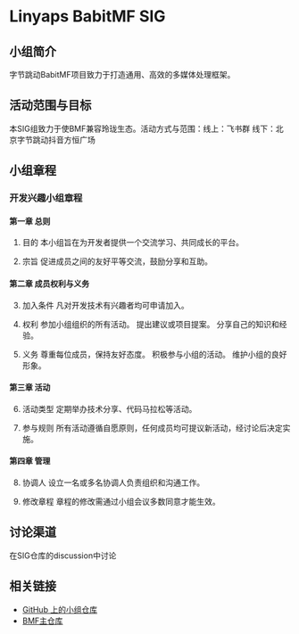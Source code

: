 # Linyaps BabitMF SIG

## 小组简介

字节跳动BabitMF项目致力于打造通用、高效的多媒体处理框架。

## 活动范围与目标

本SIG组致力于使BMF兼容玲珑生态。活动方式与范围：线上：飞书群 线下：北京字节跳动抖音方恒广场

## 小组章程

### 开发兴趣小组章程
#### 第一章 总则
1. 目的
本小组旨在为开发者提供一个交流学习、共同成长的平台。

2. 宗旨
促进成员之间的友好平等交流，鼓励分享和互助。

#### 第二章 成员权利与义务
3. 加入条件
凡对开发技术有兴趣者均可申请加入。

4. 权利
参加小组组织的所有活动。
提出建议或项目提案。
分享自己的知识和经验。

5. 义务
尊重每位成员，保持友好态度。
积极参与小组的活动。
维护小组的良好形象。

#### 第三章 活动
6. 活动类型
定期举办技术分享、代码马拉松等活动。

7. 参与规则
所有活动遵循自愿原则，任何成员均可提议新活动，经讨论后决定实施。

#### 第四章 管理
8. 协调人
设立一名或多名协调人负责组织和沟通工作。

9. 修改章程
章程的修改需通过小组会议多数同意才能生效。

## 讨论渠道

在SIG仓库的discussion中讨论

## 相关链接

- [GitHub 上的小组仓库](https://github.com/OpenAtom-Linyaps/sig-linyaps-bmf)
- [BMF主仓库](https://github.com/BabitMF/bmf)
